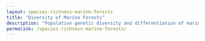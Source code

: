 ```yaml
---
layout: species-richness-marine-forests
title: "Diversity of Marine Forests"
description: "Population genetic diversity and differentiation of marine forests."
permalink: /species-richness-marine-forests/
---
```

